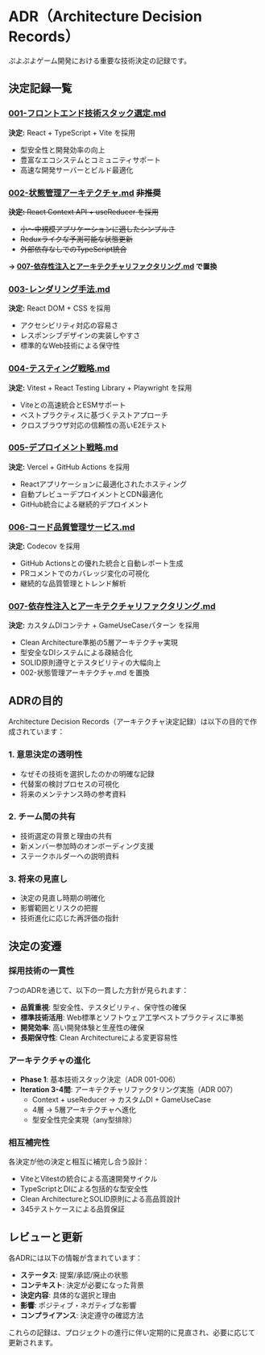 # ADR（Architecture Decision Records）

ぷよぷよゲーム開発における重要な技術決定の記録です。

## 決定記録一覧

### [001-フロントエンド技術スタック選定.md](001-フロントエンド技術スタック選定.md)
**決定:** React + TypeScript + Vite を採用
- 型安全性と開発効率の向上
- 豊富なエコシステムとコミュニティサポート
- 高速な開発サーバーとビルド最適化

### [002-状態管理アーキテクチャ.md](002-状態管理アーキテクチャ.md) ~~非推奨~~
~~**決定:** React Context API + useReducer を採用~~
- ~~小〜中規模アプリケーションに適したシンプルさ~~
- ~~Reduxライクな予測可能な状態更新~~
- ~~外部依存なしでのTypeScript統合~~

**→ [007-依存性注入とアーキテクチャリファクタリング.md](007-依存性注入とアーキテクチャリファクタリング.md) で置換**

### [003-レンダリング手法.md](003-レンダリング手法.md)
**決定:** React DOM + CSS を採用
- アクセシビリティ対応の容易さ
- レスポンシブデザインの実装しやすさ
- 標準的なWeb技術による保守性

### [004-テスティング戦略.md](004-テスティング戦略.md)
**決定:** Vitest + React Testing Library + Playwright を採用
- Viteとの高速統合とESMサポート
- ベストプラクティスに基づくテストアプローチ
- クロスブラウザ対応の信頼性の高いE2Eテスト

### [005-デプロイメント戦略.md](005-デプロイメント戦略.md)
**決定:** Vercel + GitHub Actions を採用
- Reactアプリケーションに最適化されたホスティング
- 自動プレビューデプロイメントとCDN最適化
- GitHub統合による継続的デプロイメント

### [006-コード品質管理サービス.md](006-コード品質管理サービス.md)
**決定:** Codecov を採用
- GitHub Actionsとの優れた統合と自動レポート生成
- PRコメントでのカバレッジ変化の可視化
- 継続的な品質管理とトレンド解析

### [007-依存性注入とアーキテクチャリファクタリング.md](007-依存性注入とアーキテクチャリファクタリング.md)
**決定:** カスタムDIコンテナ + GameUseCaseパターン を採用
- Clean Architecture準拠の5層アーキテクチャ実現
- 型安全なDIシステムによる疎結合化
- SOLID原則遵守とテスタビリティの大幅向上
- 002-状態管理アーキテクチャ.md を置換

## ADRの目的

Architecture Decision Records（アーキテクチャ決定記録）は以下の目的で作成されています：

### 1. 意思決定の透明性
- なぜその技術を選択したのかの明確な記録
- 代替案の検討プロセスの可視化
- 将来のメンテナンス時の参考資料

### 2. チーム間の共有
- 技術選定の背景と理由の共有
- 新メンバー参加時のオンボーディング支援
- ステークホルダーへの説明資料

### 3. 将来の見直し
- 決定の見直し時期の明確化
- 影響範囲とリスクの把握
- 技術進化に応じた再評価の指針

## 決定の変遷

### 採用技術の一貫性
7つのADRを通じて、以下の一貫した方針が見られます：

- **品質重視**: 型安全性、テスタビリティ、保守性の確保
- **標準技術活用**: Web標準とソフトウェア工学ベストプラクティスに準拠
- **開発効率**: 高い開発体験と生産性の確保
- **長期保守性**: Clean Architectureによる変更容易性

### アーキテクチャの進化
- **Phase 1**: 基本技術スタック決定（ADR 001-006）
- **Iteration 3-4間**: アーキテクチャリファクタリング実施（ADR 007）
  - Context + useReducer → カスタムDI + GameUseCase
  - 4層 → 5層アーキテクチャへ進化
  - 型安全性完全実現（any型排除）

### 相互補完性
各決定が他の決定と相互に補完し合う設計：

- ViteとVitestの統合による高速開発サイクル
- TypeScriptとDIによる包括的な型安全性
- Clean ArchitectureとSOLID原則による高品質設計
- 345テストケースによる品質保証

## レビューと更新

各ADRには以下の情報が含まれています：

- **ステータス**: 提案/承認/廃止の状態
- **コンテキスト**: 決定が必要になった背景
- **決定内容**: 具体的な選択と理由
- **影響**: ポジティブ・ネガティブな影響
- **コンプライアンス**: 決定遵守の確認方法

これらの記録は、プロジェクトの進行に伴い定期的に見直され、必要に応じて更新されます。